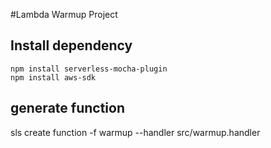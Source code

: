#Lambda Warmup Project


## Install dependency

```shell
npm install serverless-mocha-plugin
npm install aws-sdk
```

## generate function
sls create function -f warmup --handler src/warmup.handler
